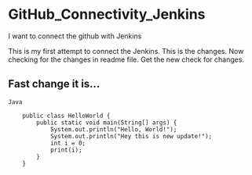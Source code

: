 # GitHub_Connectivity_Jenkins
I want to connect the github with Jenkins

This is my first attempt to connect the Jenkins.
This is the changes.
Now checking for the changes in readme file.
Get the new check for changes.

## Fast change it is...
```
Java

    public class HelloWorld {
        public static void main(String[] args) {
            System.out.println("Hello, World!");
            System.out.println("Hey this is new update!");
            int i = 0;
            print(i);
        }
    }
```
